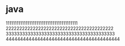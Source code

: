 # java
1111111111111111111111111111111111111111
2222222222222222222222222222222222222222
3333333333333333333333333333333333333333
4444444444444444444444444444444444444444
